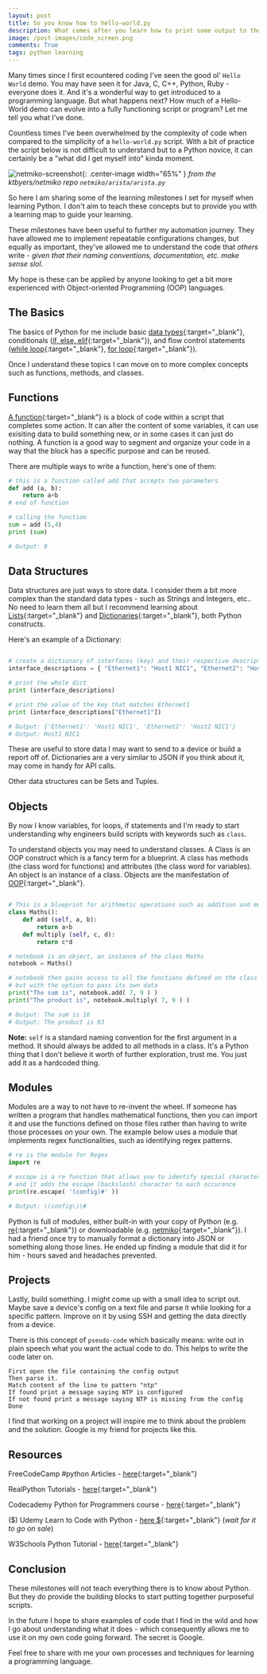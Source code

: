 ```yaml
---
layout: post
title: So you know how to hello-world.py
description: What comes after you learn how to print some output to the console.
image: /post-images/code_screen.png
comments: True
tags: python learning
---
```


Many times since I first ecountered coding I've seen the good ol' `Hello World` demo. You may have seen it for Java, C, C++, Python, Ruby - everyone does it. And it's a wonderful way to get introduced to a programming language. But what happens next? How much of a Hello-World demo can evolve into a fully functioning script or program? Let me tell you what I've done.

Countless times I've been overwhelmed by the complexity of code when compared to the simplicity of a `hello-world.py` script. With a bit of practice the script below is not difficult to understand but to a Python novice, it can certainly be a "what did I get myself into" kinda moment.

![netmiko-screenshot](/post-images/netmiko_screenshot.png){: .center-image width="65%" }
*from the ktbyers/netmiko repo `netmiko/arista/arista.py`*

So here I am sharing some of the learning milestones I set for myself when learning Python. I don't aim to teach these concepts but to provide you with a learning map to guide your learning.

These milestones have been useful to further my automation journey. They have allowed me to implement repeatable configurations changes, but equally as important, they've allowed me to understand the code that *others* write - *given that their naming conventions, documentation, etc. make sense slol*. 

My hope is these can be applied by anyone looking to get a bit more experienced with Object-oriented Programming (OOP) languages. 

## The Basics

The basics of Python for me include basic [data types](https://www.w3schools.com/python/python_datatypes.asp){:target="_blank"}, conditionals ([if, else, elif](https://www.w3schools.com/python/python_conditions.asp){:target="_blank"}), and flow control statements ([while loop](https://www.w3schools.com/python/python_while_loops.asp){:target="_blank"}, [for loop](https://www.w3schools.com/python/python_for_loops.asp){:target="_blank"}).

Once I understand these topics I can move on to more complex concepts such as functions, methods, and classes.

## Functions

[A function](https://www.freecodecamp.org/news/python-functions-define-and-call-a-function/){:target="_blank"} is a block of code within a script that completes some action. It can alter the content of some variables, it can use exisiting data to build something new, or in some cases it can just do nothing. A function is a good way to segment and organize your code in a way that the block has a specific purpose and can be reused.

There are multiple ways to write a function, here's one of them: 

```python
# this is a function called add that accepts two parameters
def add (a, b):
    return a+b
# end of function

# calling the function
sum = add (5,4)
print (sum)

# Output: 9
```

## Data Structures

Data structures are just ways to store data. I consider them a bit more complex than the standard data types - such as Strings and Integers, etc.. No need to learn them all but I recommend learning about [Lists](https://www.geeksforgeeks.org/python-lists/){:target="_blank"} and [Dictionaries](https://www.geeksforgeeks.org/python-dictionary/){:target="_blank"}, both Python constructs.

Here's an example of a Dictionary: 

```python

# create a dictionary of interfaces (key) and their respective descriptions (value)
interface_descriptions = { "Ethernet1": "Host1 NIC1", "Ethernet2": "Host2 NIC1" }

# print the whole dict
print (interface_descriptions)

# print the value of the key that matches Ethernet1
print (interface_descriptions["Ethernet1"])

# Output: {'Ethernet1': 'Host1 NIC1', 'Ethernet2': 'Host2 NIC1'}
# Output: Host1 NIC1

```

These are useful to store data I may want to send to a device or build a report off of. Dictionaries are a very similar to JSON if you think about it, may come in handy for API calls.

Other data structures can be Sets and Tuples.

## Objects

By now I know variables, for loops, if statements and I'm ready to start understanding why engineers build scripts with keywords such as `class`. 

To understand objects you may need to understand classes. A Class is an OOP construct which is a fancy term for a blueprint. A class has methods (the class word for functions) and attributes (the class word for variables). An object is an instance of a class. Objects are the manifestation of [OOP](https://www.programiz.com/python-programming/object-oriented-programming){:target="_blank"}.

```python

# This is a blueprint for arithmetic operations such as addition and multiplication 
class Maths():
    def add (self, a, b):
        return a+b
    def multiply (self, c, d):
        return c*d

# notebook is an object, an instance of the class Maths
notebook = Maths()

# notebook then gains access to all the functions defined on the class Maths 
# but with the option to pass its own data
print("The sum is", notebook.add( 7, 9 ) )
print("The product is", notebook.multiply( 7, 9 ) )

# Output: The sum is 16
# Output: The product is 63
```

**Note:** `self` is a standard naming convention for the first argument in a method. It should always be added to all methods in a class. It's a Python thing that I don't believe it worth of further exploration, trust me. You just add it as a hardcoded thing.

## Modules

Modules are a way to not have to re-invent the wheel. If someone has written a program that handles mathematical functions, then you can import it and use the functions defined on those files rather than having to write those processes on your own. The example below uses a module that implements regex functionalities, such as identifying regex patterns.

```python
# re is the module for Regex
import re

# escape is a re function that allows you to identify special characters
# and it adds the escape (backslash) character to each occurence
print(re.escape( '(config)#' ))

# Output: \(config\)\#

```

Python is full of modules, either built-in with your copy of Python (e.g. [re](https://docs.python.org/3/py-modindex.html){:target="_blank"}) or downloadable (e.g. [netmiko](https://pypi.org/project/netmiko/){:target="_blank"}). I had a friend once try to manually format a dictionary into JSON or something along those lines. He ended up finding a module that did it for him - hours saved and headaches prevented.

## Projects

Lastly, build something. I might come up with a small idea to script out. Maybe save a device's config on a text file and parse it while looking for a specific pattern. Improve on it by using SSH and getting the data directly from a device.

There is this concept of `pseudo-code` which basically means: write out in plain speech what you want the actual code to do. This helps to write the code later on.

```
First open the file containing the config output
Then parse it.
Match content of the line to pattern "ntp"
If found print a message saying NTP is configured
If not found print a message saying NTP is missing from the config
Done
```

I find that working on a project will inspire me to think about the problem and the solution. Google is my friend for projects like this. 

## Resources

FreeCodeCamp #python Articles - [here](https://www.freecodecamp.org/news/tag/python/){:target="_blank"}

RealPython Tutorials - [here](https://realpython.com/){:target="_blank"}

Codecademy Python for Programmers course - [here](https://www.codecademy.com/learn/python-for-programmers){:target="_blank"}

($) Udemy Learn to Code with Python - [here \$](https://www.udemy.com/course/learn-to-code-with-python/){:target="_blank"} (*wait for it to go on sale*)

W3Schools Python Tutorial - [here](https://www.w3schools.com/python/default.asp){:target="_blank"}


## Conclusion

These milestones will not teach everything there is to know about Python. But they do provide the building blocks to start putting together purposeful scripts.

In the future I hope to share examples of code that I find in the wild and how I go about understanding what it does - which consequently allows me to use it on my own code going forward. The secret is Google.

Feel free to share with me your own processes and techniques for learning a programming language.